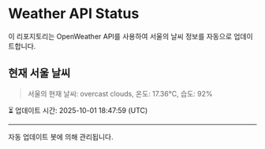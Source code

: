 
# Weather API Status

이 리포지토리는 OpenWeather API를 사용하여 서울의 날씨 정보를 자동으로 업데이트합니다.

## 현재 서울 날씨
> 서울의 현재 날씨: overcast clouds, 온도: 17.36°C, 습도: 92%

⏳ 업데이트 시간: 2025-10-01 18:47:59 (UTC)

---
자동 업데이트 봇에 의해 관리됩니다.
